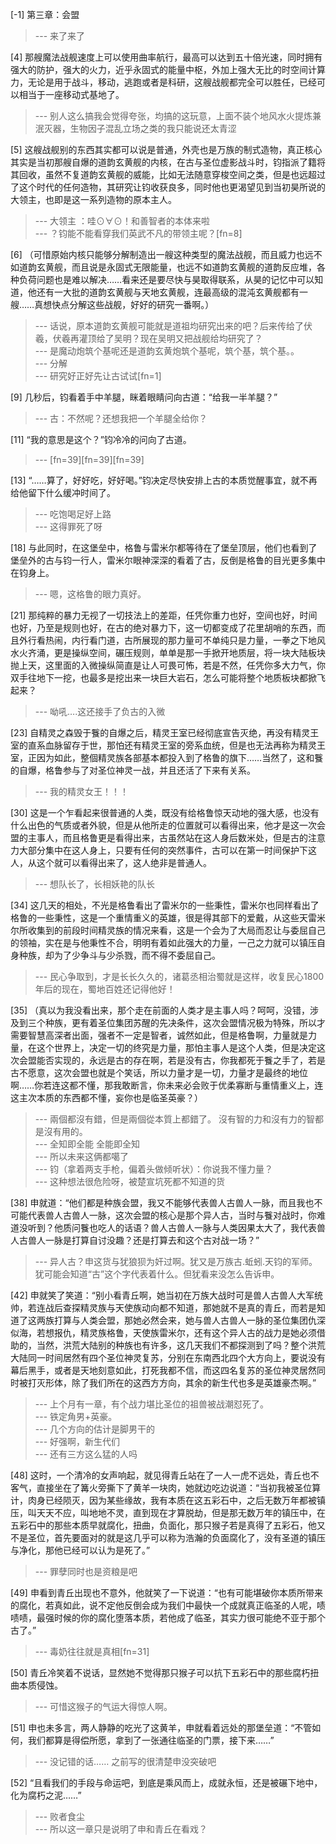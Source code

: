 
[-1] 第三章：会盟
>--- 来了来了<br>

[4] 那艘魔法战舰速度上可以使用曲率航行，最高可以达到五十倍光速，同时拥有强大的防护，强大的火力，近乎永固式的能量中枢，外加上强大无比的时空间计算力，无论是用于战斗，移动，逃跑或者是科研，这艘战舰都完全可以胜任，已经可以相当于一座移动式基地了。
>--- 别人这么搞我会觉得夸张，均搞的这玩意，上面不装个地风水火提炼兼泯灭器，生物因子混乱立场之类的我只能说还太青涩<br>

[5] 这艘战舰别的东西其实都可以说是普通，外壳也是万族的制式造物，真正核心其实是当初那艘自爆的道韵玄黄舰的内核，在古与圣位虚影战斗时，钧指派了籍将其回收，虽然不复道韵玄黄舰的威能，比如无法随意穿梭空间之类，但是也远超过了这个时代的任何造物，其研究让钧收获良多，同时他也更渴望见到当初昊所说的大领主，也即是这一系列造物的原本主人。
>--- 大领主 ：哇⊙∀⊙！和善智者的本体来啦<br>
>--- ？钧能不能看穿我们英武不凡的带领主呢？[fn=8]<br>

[6] （可惜原始内核只能够分解制造出一艘这种类型的魔法战舰，而且威力也远不如道韵玄黄舰，而且说是永固式无限能量，也远不如道韵玄黄舰的道韵反应堆，各种负荷问题也是难以解决……看来还是要尽快与昊取得联系，从昊的记忆中可以知道，他还有一大批的道韵玄黄舰与天地玄黄舰，连最高级的混沌玄黄舰都有一艘……真想快点分解这些战舰，好好的研究一番啊。）
>--- 话说，原本道韵玄黄舰可能就是道祖均研究出来的吧？后来传给了伏羲，伏羲再灌顶给了吴明？现在吴明又把战舰给均研究了？<br>
>--- 是魔动炮筑个基呢还是道韵玄黄炮筑个基呢，筑个基，筑个基。。<br>
>--- 分解<br>
>--- 研究好正好先让古试试[fn=1]<br>

[9] 几秒后，钧看着手中羊腿，眯着眼睛问向古道：“给我一半羊腿？”
>--- 古：不然呢？还想我把一个羊腿全给你？<br>

[11] “我的意思是这个？”钧冷冷的问向了古道。
>--- [fn=39][fn=39][fn=39]<br>

[13] “……算了，好好吃，好好喝。”钧决定尽快安排上古的本质觉醒事宜，就不再给他留下什么缓冲时间了。
>--- 吃饱喝足好上路<br>
>--- 这得罪死了呀<br>

[18] 与此同时，在这堡垒中，格鲁与雷米尔都等待在了堡垒顶层，他们也看到了堡垒外的古与钧一行人，雷米尔眼神深深的看着了古，反倒是格鲁的目光更多集中在钧身上。
>--- 嗯，这格鲁的眼力真好。<br>

[21] 那纯粹的暴力无视了一切技法上的差距，任凭你重力也好，空间也好，时间也好，乃至是规则也好，在古的绝对暴力下，这一切都变成了花里胡哨的东西，而且外行看热闹，内行看门道，古所展现的那力量可不单纯只是力量，一拳之下地风水火齐涌，更是操纵空间，碾压规则，单单是那一手掀开地质层，将一块大陆板块抛上天，这里面的入微操纵简直是让人可畏可怖，若是不然，任凭你多大力气，你双手往地下一挖，也最多是挖出来一块巨大岩石，怎么可能将整个地质板块都掀飞起来？
>--- 呦吼….这还接手了负古的入微<br>

[23] 自精灵之森毁于餮的自爆之后，精灵王室已经彻底宣告灭绝，再没有精灵王室的直系血脉留存于世，那怕还有精灵王室的旁系血统，但是也无法再称为精灵王室，正因为如此，整個精灵族各部基本都投入到了格鲁的旗下……当然了，这和餮的自爆，格鲁参与了对圣位神灵一战，并且还活了下来有关系。
>--- 我的精灵女王！！！<br>

[30] 这是一个乍看起来很普通的人类，既没有给格鲁惊天动地的强大感，也没有什么出色的气质或者外貌，但是从他所走的位置就可以看得出来，他才是这一次会盟的主事人，而且格鲁更是看得出来，古虽然站在这人身后数米处，但是古的注意力大部分集中在这人身上，只要有任何的突然事件，古可以在第一时间保护下这人，从这个就可以看得出来了，这人绝非是普通人。
>--- 想队长了，长相妖艳的队长<br>

[34] 这几天的相处，不光是格鲁看出了雷米尔的一些秉性，雷米尔也同样看出了格鲁的一些秉性，这是一个重情重义的英雄，很是得其部下的爱戴，从这些天雷米尔所收集到的前段时间精灵族的情况来看，这是一个会为了大局而忍让与委屈自己的领袖，实在是与他秉性不合，明明有着如此强大的力量，一己之力就可以镇压自身种族，却为了少争斗与少杀戮，而不得不委屈自己。
>--- 民心争取到，才是长长久久的，诸葛丞相治蜀就是这样，收复民心1800年后的现在，蜀地百姓还记得他好！<br>

[35] （真以为我没看出来，那个走在前面的人类才是主事人吗？呵呵，没错，涉及到三个种族，更有着圣位集团苏醒的先决条件，这次会盟情况极为特殊，所以才需要智慧高深者出面，强者不一定是智者，诚然如此，但是格鲁啊，力量就是力量，在这个世界上，决定一切的终究是力量，那怕主事人是这个人类，但是决定这次会盟能否实现的，永远是古的存在啊，若是没有古，你我都死于餮之手了，若是古不愿意，这次会盟也就是个笑话，所以力量才是一切，力量才是最终的地位啊……你若连这都不懂，那我敢断言，你未来必会败于优柔寡断与重情重义上，连这主次本质的东西都不懂，妄你也是临圣英豪？）
>--- 兩個都沒有錯，但是兩個從本質上都錯了。
沒有智的力和沒有力的智都是沒有用的。<br>
>--- 全知即全能
全能即全知<br>
>--- 所以未来这俩都噶了<br>
>--- 钧（拿着两支手枪，偏着头做倾听状）：你说我不懂力量？<br>
>--- 这种想法很危险呀，被楚宣坑死都不知道的货<br>

[38] 申就道：“他们都是种族会盟，我又不能够代表兽人古兽人一脉，而且我也不可能代表兽人古兽人一脉，这次会盟的核心是那个异人古，当时与餮对战时，你难道没听到？他质问餮也吃人的话语？兽人古兽人一脉与人类因果太大了，我代表兽人古兽人一脉是打算自讨没趣？还是打算去和这个古对战一场？”
>--- 异人古？申这货与犹狼狈为奸过啊。犹又是万族古.蚯蚓.天钧的军师。犹可能会知道“古”这个字代表着什么。但犹看来没怎么告诉申。<br>

[42] 申就笑了笑道：“别小看青丘啊，她当初在万族大战时可是兽人古兽人大军统帅，若连战后查探精灵族与天使族动向都不知道，那她就不是真的青丘，而若是知道了这两族打算与人类会盟，那她必然会来，她与兽人古兽人一脉的圣位集团仇深似海，若想报仇，精灵族格鲁，天使族雷米尔，还有这个异人古的战力是她必须借助的，当然，洪荒大陆别的种族也有许多，这几天我们不都探测到了吗？整个洪荒大陆同一时间居然有四个圣位神灵复苏，分别在东南西北四个大方向上，要说没有幕后黑手，或者是天地刻意如此，打死我都不信，而这四名复苏的圣位神灵居然同时被打灭形体，除了我们所在的这西方方向，其余的新生代也多是英雄豪杰啊。”
>--- 上个月有一章，有个战力堪比圣位的祖兽被战潮怼死了。<br>
>--- 铁定角男+英豪。<br>
>--- 几个方向的估计是脚男干的<br>
>--- 好强啊，新生代们<br>
>--- 还有三方这么猛的人吗<br>

[48] 这时，一个清冷的女声响起，就见得青丘站在了一人一虎不远处，青丘也不客气，直接坐在了篝火旁撕下了黄羊一块肉，她就边吃边说道：“当初我被圣位算计，肉身已经陨灭，因为某些缘故，我有本质在这五彩石中，之后无数万年都被镇压，叫天天不应，叫地地不灵，直到现在才算脱劫，但是那无数万年的镇压中，在五彩石中的那些本质早就腐化，扭曲，负面化，那只猴子若是真得了五彩石，他又不是圣位，首先要面对的就是这几乎可以称为浩瀚的负面腐化了，没有圣道的镇压与净化，那他已经可以认为是死了。”
>--- 罪孽同时也是资粮是吧<br>

[49] 申看到青丘出现也不意外，他就笑了一下说道：“也有可能堪破你本质所带来的腐化，若真如此，说不定他反倒会成为我们中最快一个成就真正临圣的人呢，啧啧啧，最强时候的你的腐化堕落本质，若他成了临圣，其实力很可能绝不亚于那个古了。”
>--- 毒奶往往就是真相[fn=31]<br>

[50] 青丘冷笑着不说话，显然她不觉得那只猴子可以抗下五彩石中的那些腐朽扭曲本质侵蚀。
>--- 可惜这猴子的气运大得惊人啊。<br>

[51] 申也未多言，两人静静的吃光了这黄羊，申就看着远处的那堡垒道：“不管如何，我们都算是得偿所愿，拿到了一张通往临圣的门票，接下来……”
>--- 没记错的话…… 之前写的很清楚申没突破吧<br>

[52] “且看我们的手段与命运吧，到底是乘风而上，成就永恒，还是被碾下地中，化为腐朽之泥……”
>--- 败者食尘<br>
>--- 所以这一章只是说明了申和青丘在看戏？<br>
